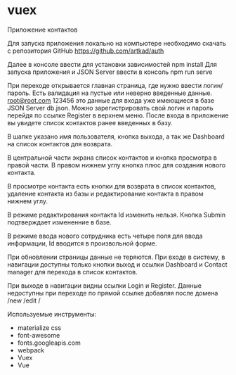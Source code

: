# vuex

Приложение контактов

Для запуска приложения локально на компьютере необходимо скачать с репозитория GitHub https://github.com/artkad/auth

Далее в консоле ввести для установки зависимостей npm install
Для запуска приложения и JSON Server ввести в консоль npm run serve

При переходе открывается главная страница, где нужно ввести логин/пароль. Есть валидация на пустые или неверно введенные данные.
root@root.com  123456  это данные для входа уже имеющиеся в базе JSON Server db.json.
Можно зарегистрировать свой логин и пароль перейдя по ссылке Register в верхнем меню.
После входа в приложение вы увидете список контактов ранее введенных в базу.

В шапке указано имя пользователя, кнопка выхода, а так же Dashboard на список контактов для возврата.

В центральной части экрана список контактов и кнопка просмотра в правой части.
В правом нижнем углу кнопка плюс для создания нового контакта.

В просмотре контакта есть кнопки для возврата в список контактов, удаление контакта из базы и редактирование контакта в правом нижнем углу.

В режиме редактирования контакта Id изменить нельзя. Кнопка Submin подтверждает измененние в базе.

В режиме ввода нового сотрудника есть четыре поля для ввода информации, Id вводится в произвольной форме.

При обновлении страницы данные не теряются. При входе в систему, в навигации доступны только кнопки выход и ссылки Dashboard и  Contact manager для перехода в список контактов.

При выходе в навигации видны ссылки Login и Register. Данные недоступны при переходе по прямой ссылке добавляя после домена /new  /edit  /


Используемые инструменты:
  - materialize css
  - font-awesome
  - fonts.googleapis.com
  - webpack
  - Vuex
  - Vue
